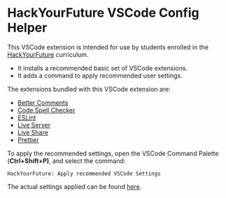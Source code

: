 # HackYourFuture VSCode Config Helper

This VSCode extension is intended for use by students enrolled in the [HackYourFuture](https://www.hackyourfuture.net/) curriculum.

- It installs a recommended basic set of VSCode extensions.
- It adds a command to apply recommended user settings.

The extensions bundled with this VSCode extension are:

- [Better Comments](https://marketplace.visualstudio.com/items?itemName=aaron-bond.better-comments)
- [Code Spell Checker](https://marketplace.visualstudio.com/items?itemName=streetsidesoftware.code-spell-checker)
- [ESLint](https://marketplace.visualstudio.com/items?itemName=dbaeumer.vscode-eslint)
- [Live Server](https://marketplace.visualstudio.com/items?itemName=hoovercj.vscode-settings-cycler)
- [Live Share](https://marketplace.visualstudio.com/items?itemName=MS-vsliveshare.vsliveshare)
- [Prettier](https://marketplace.visualstudio.com/items?itemName=esbenp.prettier-vscode)

To apply the recommended settings, open the VSCode Command Palette (**Ctrl+Shift+P)**, and select the command:

```text
HackYourFuture: Apply recommended VSCode Settings
```

The actual settings applied can be found [here](https://github.com/remarcmij/hyf-vscode-config/blob/main/data/user-settings.json).
